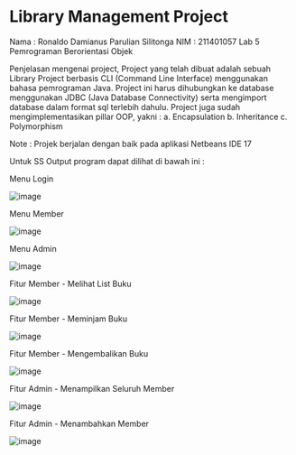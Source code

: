 # Library Management Project 

Nama  : Ronaldo Damianus Parulian Silitonga
NIM   : 211401057
Lab 5 Pemrograman Berorientasi Objek

Penjelasan mengenai project,
Project yang telah dibuat adalah sebuah Library Project berbasis CLI (Command Line Interface) menggunakan bahasa pemrograman Java.
Project ini harus dihubungkan ke database menggunakan JDBC (Java Database Connectivity) serta mengimport database dalam format sql terlebih dahulu.
Project juga sudah mengimplementasikan pillar OOP, yakni :
a. Encapsulation
b. Inheritance
c. Polymorphism

Note : Projek berjalan dengan baik pada aplikasi Netbeans IDE 17

Untuk SS Output program dapat dilihat di bawah ini :

Menu Login  

![image](https://github.com/ronaldosilitonga/UAS-LAB-PBO5/assets/114576305/e36474f1-fa88-4bb9-acca-0299ef833177)

Menu Member 

![image](https://github.com/ronaldosilitonga/UAS-LAB-PBO5/assets/114576305/b6730333-5742-45fe-a68b-5ecdfe1914c2)

Menu Admin 

![image](https://github.com/ronaldosilitonga/UAS-LAB-PBO5/assets/114576305/25283f41-2ee2-4abf-873c-a8fdaa8fef42)

Fitur Member - Melihat List Buku 

![image](https://github.com/ronaldosilitonga/UAS-LAB-PBO5/assets/114576305/7835d61c-4801-421e-87f3-00ac2b9cff4e)

Fitur Member - Meminjam Buku

![image](https://github.com/ronaldosilitonga/UAS-LAB-PBO5/assets/114576305/d66d764a-f0eb-472c-ada3-e5fae6efbd6b)

Fitur Member - Mengembalikan Buku

![image](https://github.com/ronaldosilitonga/UAS-LAB-PBO5/assets/114576305/1233a534-db27-4d69-9f4a-98f3ad87fa1f)

Fitur Admin - Menampilkan Seluruh Member

![image](https://github.com/ronaldosilitonga/UAS-LAB-PBO5/assets/114576305/c8a74be1-7235-4dbe-a99e-50b417fc7125)

Fitur Admin - Menambahkan Member

![image](https://github.com/ronaldosilitonga/UAS-LAB-PBO5/assets/114576305/ce745095-6b84-48b5-b26b-53eb5c054fe2)



